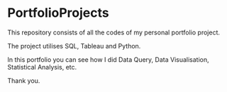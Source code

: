 # PortfolioProjects

This repository consists of all the codes of my personal portfolio project.

The project utilises SQL, Tableau and Python.

In this portfolio you can see how I did Data Query, Data Visualisation, Statistical Analysis, etc.

Thank you.

